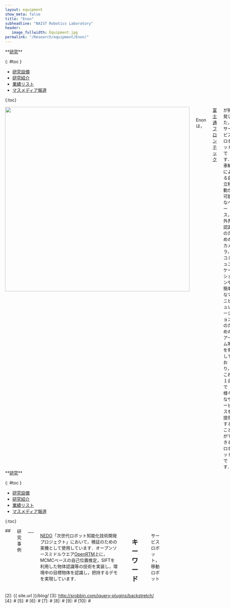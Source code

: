 ```yaml
---
layout: equipment
show_meta: false
title: "Enon"
subheadline: "NAIST Robotics Laboratory"
header:
   image_fullwidth: Equipment.jpg
permalink: "/Research/equipment/Enon/"
---
```


<div class="row">
<div class="medium-4 medium-push-8 columns" markdown="1">
<div class="panel radius" markdown="1">
**<a href="{{ site.url }}{{ site.baseurl }}/Research/">研究</a>**

{: #toc }
*  <a href="{{ site.url }}{{ site.baseurl }}/Research/equipment/">研究設備</a>  
*  <a href="{{ site.url }}{{ site.baseurl }}/Research/topics/">研究紹介</a>  
*  <a href="{{ site.url }}{{ site.baseurl }}/Research/publication/">業績リスト</a>  
*  <a href="{{ site.url }}{{ site.baseurl }}/Research/press/">マスメディア報道</a>  

{:toc}
</div>
</div><!-- /.medium-4.columns -->

<div class="medium-8 medium-pull-4 columns" markdown="1">
<div style="text-align:center">
<img class="t50" src="{{ site.urlimg }}enon2.jpg" alt="" style="width: 600px;" style="height: 350px;">
</div>
<br/>
<br/>
Enonは，<a href="http://www.fujitsu.com/jp/group/frontech/products/index.html">富士通フロンテック</a>が開発した，サービスロボットです．車輪による自立移動が可能なベース，外界認識のためのカメラ，コミュニケーションや簡単なマニピュレーションのためのアーム等を有しており，これ１台で様々なサービスを提供することができるロボットです．

全身の自由度は，頭部:2，腕部:4＋グリッパ:1（x2），移動部:2の計14自由度です．
<div class="image_margin" style>
    
</div>

</div>
</div><!-- /.row -->

<div class="row">
<div class="medium-4 medium-push-8 columns" markdown="1">
<div class="panel radius" markdown="1">
**<a href="{{ site.url }}{{ site.baseurl }}/Research/">研究</a>**

{: #toc }
*  <a href="{{ site.url }}{{ site.baseurl }}/Research/equipment/">研究設備</a>  
*  <a href="{{ site.url }}{{ site.baseurl }}/Research/topics/">研究紹介</a>  
*  <a href="{{ site.url }}{{ site.baseurl }}/Research/publication/">業績リスト</a>  
*  <a href="{{ site.url }}{{ site.baseurl }}/Research/press/">マスメディア報道</a>  

{:toc}
</div>
</div><!-- /.medium-4.columns -->

<div class="medium-8 medium-pull-4 columns" markdown="1">
## <span style="font-size: 100%">研究事例</span>
___

<a href="http://www.nedo.go.jp/">NEDO</a>「次世代ロボット知能化技術開発プロジェクト」において，検証のための実機として使用しています．オープンソースミドルウエア<a href="http://openrtm.org/">OpenRTM</a>上に，MCMCベースの自己位置推定，SIFTを利用した物体認識等の技術を実装し，環境中の目標物体を認識し，把持するデモを実現しています．
 
<div style="text-align:center">

</div>

## <span style="font-size: 100%">キーワード</span>
___
サービスロボット，移動ロボット
</div> 
</div><!-- /.row -->



 [1]: http://kramdown.gettalong.org/converter/html.html#toc
 [2]: {{ site.url }}/blog/
 [3]: http://srobbin.com/jquery-plugins/backstretch/
 [4]: #
 [5]: #
 [6]: #
 [7]: #
 [8]: #
 [9]: #
 [10]: #
